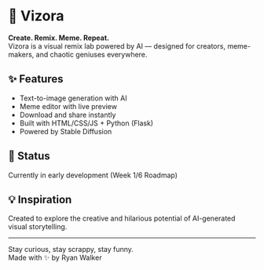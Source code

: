 # 🌌 Vizora
**Create. Remix. Meme. Repeat.**  
Vizora is a visual remix lab powered by AI — designed for creators, meme-makers, and chaotic geniuses everywhere.

## ✨ Features
- Text-to-image generation with AI
- Meme editor with live preview
- Download and share instantly
- Built with HTML/CSS/JS + Python (Flask)
- Powered by Stable Diffusion

## 🚧 Status
Currently in early development (Week 1/6 Roadmap)

## 💡 Inspiration
Created to explore the creative and hilarious potential of AI-generated visual storytelling.

---

Stay curious, stay scrappy, stay funny.  
Made with ✨ by Ryan Walker